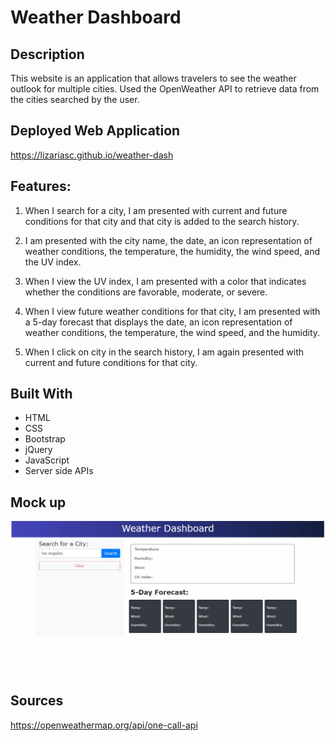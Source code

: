 # Weather Dashboard 

## Description
This website is an application that allows travelers to see the weather outlook for multiple cities. Used the OpenWeather API to retrieve data from the cities searched by the user.

## Deployed Web Application

https://lizariasc.github.io/weather-dash

## Features:

 1. When I search for a city, I am presented with current and future conditions for that city and that city is added to the search history.

 2. I am presented with the city name, the date, an icon representation of weather conditions, the temperature, the humidity, the wind speed, and the UV index.

 3. When I view the UV index, I am presented with a color that indicates whether the conditions are favorable, moderate, or severe.

 3. When I view future weather conditions for that city, I am presented with a 5-day forecast that displays the date, an icon representation of weather conditions, the temperature, the wind speed, and the humidity.

 4. When I click on city in the search history, I am again presented with current and future conditions for that city.

## Built With

 * HTML
 * CSS 
 * Bootstrap
 * jQuery
 * JavaScript
 * Server side APIs

## Mock up
![Mock-up](mockup.gif)

## Sources
https://openweathermap.org/api/one-call-api
